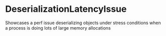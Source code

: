 # DeserializationLatencyIssue
Showcases a perf issue deserializing objects under stress conditions when a process is doing lots of large memory allocations
